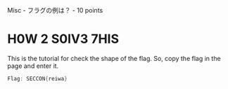 Misc - フラグの例は？ - 10 points

# H0W 2 S0lV3 7HIS

This is the tutorial for check the shape of the flag.
So, copy the flag in the page and enter it.

```c
Flag: SECCON{reiwa}
```
